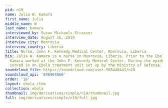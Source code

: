 ```yaml
---
pid: n19
name: Julia W. Kamara
first_name: Julia
middle_name: W
last_name: Kamara
interviewed_by: Susan Michaels-Strasser
interview_date: August 16, 2019
interview_city: Monrovia
interview_country: Liberia
title: Nurse, John F. Kennedy Medical Center, Monrovia, Liberia
bio: Julia W. Kamara is a nurse in Monrovia, Liberia. Prior to the Ebola epidemic,
  Kamara worked at the John F. Kennedy Medical Center. During the epidemic, Kamara
  served in an Ebola treatment unit set up by the Ministry of Defense.
soundcloud_file: https://soundcloud.com/user-568440441/n19
soundcloud_api: '846964060'
order: '18'
layout: ebola_item
collection: ebola
thumbnail: img/derivatives/simple/n19/thumbnail.jpg
full: img/derivatives/simple/n19/full.jpg
---
```

